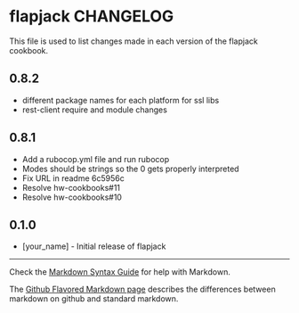 flapjack CHANGELOG
==================

This file is used to list changes made in each version of the flapjack cookbook.

0.8.2
-----
- different package names for each platform for ssl libs
- rest-client require and module changes

0.8.1
-----
- Add a rubocop.yml file and run rubocop
- Modes should be strings so the 0 gets properly interpreted
- Fix URL in readme 6c5956c
- Resolve hw-cookbooks#11
- Resolve hw-cookbooks#10

0.1.0
-----
- [your_name] - Initial release of flapjack

- - -
Check the [Markdown Syntax Guide](http://daringfireball.net/projects/markdown/syntax) for help with Markdown.

The [Github Flavored Markdown page](http://github.github.com/github-flavored-markdown/) describes the differences between markdown on github and standard markdown.

